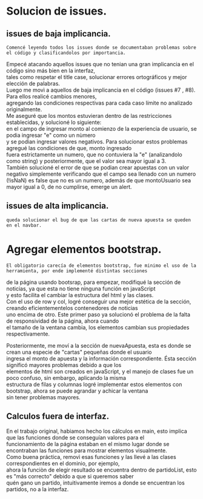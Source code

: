 # Solucion de issues.  
## issues de baja implicancia.  
  
    Comencé leyendo todos los issues donde se documentaban problemas sobre el código y clasificandolos por importancia.   
Empecé atacando aquellos issues que no tenian una gran implicancia en el código sino más bien en la interfaz,   
tales como respetar el title case, solucionar errores ortográficos y mejor elección de palabras.   
Luego me movì a aquellos de baja implicancia en el código (issues #7 , #8). Para ellos realicé cambios menores,  
agregando las condiciones respectivas para cada caso límite no analizado originalmente.  
Me aseguré que los montos estuvieran dentro de las restricciones establecidas, y solucioné lo siguiente:  
en el campo de ingresar monto al comienzo de la experiencia de usuario, se podia ingresar "e" como un nùmero   
y se podìan ingresar valores negativos. Para solucionar estos problemas agregué las condiciones de que, monto ingresado  
fuera estrictamente un numero, que no contuviera la "e" (analizandolo como string) y posteriormente, que el valor sea mayor igual a 3.  
También solucioné el error de que se podian crear apuestas con un valor negativo simplemente verificando que el campo sea llenado con un numero  
(!isNaN) es false que no es un numero, además de que montoUsuario sea mayor igual a 0, de no cumplirse, emerge un alert.  
  
## issues de alta implicancia.  
  
    queda solucionar el bug de que las cartas de nueva apuesta se queden en el navbar.  

# Agregar elementos bootstrap.  
  
    El obligatorio carecía de elementos bootstrap, fue minimo el uso de la herramienta, por ende implementé distintas secciones   
de la página usando bootsrap, para empezar, modifiqué la sección de noticias, ya que esta no tiene ninguna función en javaScript   
y esto facilita el cambiar la estructura del html y las clases.  
Con el uso de row y col, logré conseguir una mejor estética de la sección, creando eficientementelos contenedores de noticias  
uno encima de otro. Este primer paso ya solucionó el problema de la falta de responsividad de la página, ahora cuando  
el tamaño de la ventana cambia, los elementos cambian sus propiedades respectivamente.  
  
Posteriormente, me moví a la sección de nuevaApuesta, esta es donde se crean una especie de "cartas" pequeñas donde el usuario  
ingresa el monto de apuesta y la información correspondiente. Ésta sección significó mayores problemas debido a que los  
elementos de html son creados en javaScript, y el manejo de clases fue un poco confuso, sin embargo, aplicando la misma  
estructura de filas y columnas logré implementar estos elementos con bootstrap, ahora se puede agrandar y achicar la ventana  
sin tener problemas mayores.  

## Calculos fuera de interfaz.  
  
En el trabajo original, habiamos hecho los cálculos en main, esto implica que las funciones donde se conseguían valores para el  
funcionamiento de la página estaban en el mismo lugar donde se encontraban las funciones para mostrar elementos visualmente.  
Como buena práctica, removì esas funciones y las llevé a las clases correspondientes en el dominio, por ejemplo,  
ahora la funciòn de elegir resultado se encuentra dentro de partidoList, esto es "más correcto" debido a que si queremos saber  
quén gano un partido, intuitivamente iremos a donde se encuentran los partidos, no a la interfaz.  

